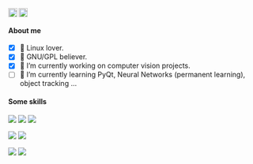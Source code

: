 
<a href="https://twitter.com/armengotmarcelo">
  <img align="left" alt="Marcelo Armengot | Twitter" width="18px" src="https://raw.githubusercontent.com/peterthehan/peterthehan/master/assets/twitter.svg" />
</a>
<a href="https://www.linkedin.com/in/marcelo-armengot/">
  <img align="left" alt="Marcelo Armengot's LinkedIN" width="18px" src="https://raw.githubusercontent.com/peterthehan/peterthehan/master/assets/linkedin.svg" />
</a>

<br />

#### About me

- [x] 🐧 Linux lover.
- [x] 🐃 GNU/GPL believer.
- [x] 🔭 I’m currently working on computer vision projects.
- [ ] 🌱 I’m currently learning PyQt, Neural Networks (permanent learning), object tracking ...

#### Some skills

<a href="https://www.python.org/downloads/release/python-3810/"><img src="https://img.shields.io/badge/Python-100%25-green](https://www.python.org/downloads/release/python-3810/"></a>
<a href="https://en.wikipedia.org/wiki/The_C_Programming_Language"><img src="https://img.shields.io/badge/C%2FC%2B%2B-100%25-green"></a>
<a href="https://nerdinmadrid.tumblr.com/post/667400970801692672/free-software-for-video-editing-get-your-last"><img src="https://img.shields.io/badge/GNU%2FLinux-80%25-lightgreen"></a>

<a href="https://numpy.org/doc/stable/"><img src="https://img.shields.io/badge/numpy-100%25-blue"></a>
<a href="https://pandas.pydata.org/"><img src="https://img.shields.io/badge/pandas-70%25-blue"></a>

<a href="https://pytorch.org/get-started/locally/"><img src="https://img.shields.io/badge/pytorch-30%25-red"></a>
<a href="https://developer.nvidia.com/cuda-downloads?target_os=Linux&target_arch=x86_64&Distribution=Ubuntu&target_version=20.04&target_type=deb_local"><img src="https://img.shields.io/badge/cuda-30%25-red"></a>


